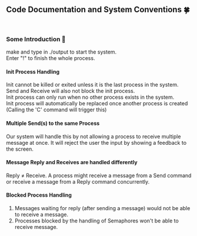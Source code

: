 ## Code Documentation and System Conventions 🍀
<br>



### Some Introduction 🍯
make and type in ./output to start the system. <br/>
Enter "!" to finish the whole process.<br/>

#### Init Process Handling
Init cannot be killed or exited unless it is the last process in the system. <br/>
Send and Receive will also not block the init process.<br/>
Init process can only run when no other process exists in the system. <br/>
Init process will automatically be replaced once another process is created (Calling the 'C' command will trigger this)

#### Multiple Send(s) to the same Process
Our system will handle this by not allowing a process to receive multiple message at once. 
It will reject the user the input by showing a feedback to the screen. 

#### Message Reply and Receives are handled differently
Reply ≠ Receive. A process might receive a message from a Send command or receive a message from a Reply command concurrently. 

#### Blocked Process Handling
1. Messages waiting for reply (after sending a message) would not be able to receive a message.
2. Processes blocked by the handling of Semaphores won't be able to receive message. 

